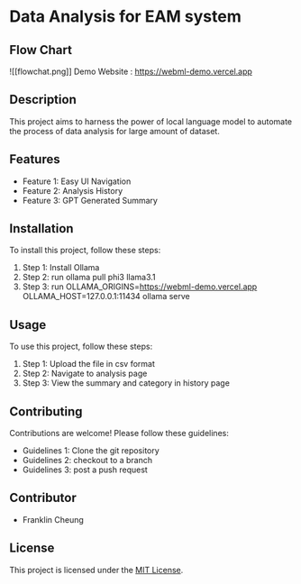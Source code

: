# Data Analysis for EAM system

## Flow Chart
![[flowchat.png]]
Demo Website : https://webml-demo.vercel.app

## Description

This project aims to harness the power of local language model to automate the process of data analysis for large amount of dataset.

## Features

- Feature 1: Easy UI Navigation
- Feature 2: Analysis History
- Feature 3: GPT Generated Summary

## Installation

To install this project, follow these steps:

1. Step 1: Install Ollama
2. Step 2: run ollama pull phi3 llama3.1
3. Step 3: run OLLAMA_ORIGINS=https://webml-demo.vercel.app OLLAMA_HOST=127.0.0.1:11434 ollama serve

## Usage

To use this project, follow these steps:

1. Step 1: Upload the file in csv format
2. Step 2: Navigate to analysis page
3. Step 3: View the summary and category in history page

## Contributing

Contributions are welcome! Please follow these guidelines:

- Guidelines 1: Clone the git repository
- Guidelines 2: checkout to a branch
- Guidelines 3: post a push request

## Contributor
- Franklin Cheung

## License

This project is licensed under the [MIT License](LICENSE).
